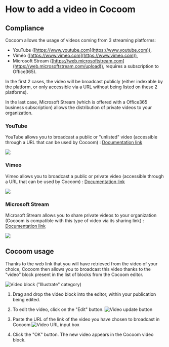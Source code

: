 # How to add a video in Cocoom

## Compliance

Cocoom allows the usage of videos coming from 3 streaming platforms:

- YouTube ([https://www.youtube.com](https://www.youtube.com)),
- Viméo ([https://www.vimeo.com](https://www.vimeo.com)),
- Microsoft Stream ([https://web.microsoftstream.com](https://web.microsoftstream.com/upload)), requires a subscription to Office365).

In the first 2 cases, the video will be broadcast publicly (either indexable by the platform, or only accessible via a URL without being listed on these 2 platforms).

In the last case, Microsoft Stream (which is offered with a Office365 business subscription) allows the distribution of private videos to your organization.


### YouTube

YouTube allows you to broadcast a public or "unlisted" video (accessible through a URL that can be used by Cocoom) : [Documentation link](https://support.google.com/youtube/answer/157177)

![](https://paper-attachments.dropbox.com/s_1DE90A4B8092350BE485AB7F1C2FEF1069692FC205E84DC3C08378A09E71B10D_1610090586994_youtube-link.png)


### Vimeo

Vimeo allows you to broadcast a public or private video (accessible through a URL that can be used by Cocoom) : [Documentation link](https://vimeo.com/blog/post/share-unlisted-videos-with-private-links/)

![](https://paper-attachments.dropbox.com/s_1DE90A4B8092350BE485AB7F1C2FEF1069692FC205E84DC3C08378A09E71B10D_1610090570440_vimeo-link.png)


### Microsoft Stream

Microsoft Stream allows you to share private videos to your organization (Cocoom is compatible with this type of video via its sharing link) : [Documentation link](https://docs.microsoft.com/fr-fr/stream/portal-upload-video)

![](https://paper-attachments.dropbox.com/s_1DE90A4B8092350BE485AB7F1C2FEF1069692FC205E84DC3C08378A09E71B10D_1610090650313_microsoft-stream-link.png)



## Cocoom usage

Thanks to the web link that you will have retrieved from the video of your choice, Cocoom then allows you to broadcast this video thanks to the "video" block present in the list of blocks from the Cocoom editor.

![Video block ("Illustrate" category)](https://paper-attachments.dropbox.com/s_1DE90A4B8092350BE485AB7F1C2FEF1069692FC205E84DC3C08378A09E71B10D_1610035892515_video-block.png)


1. Drag and drop the video block into the editor, within your publication being edited.


2. To edit the video, click on the "Edit" button.
![Video update button](https://paper-attachments.dropbox.com/s_1DE90A4B8092350BE485AB7F1C2FEF1069692FC205E84DC3C08378A09E71B10D_1610094865086_Capture+decran+2021-01-08+a+09.31.42.png)


3. Paste the URL of the link of the video you have chosen to broadcast in Cocoom
![Video URL input box](https://paper-attachments.dropbox.com/s_1DE90A4B8092350BE485AB7F1C2FEF1069692FC205E84DC3C08378A09E71B10D_1610036279761_video-url-edit.png)


4. Click the "OK" button. The new video appears in the Cocoom video block.

